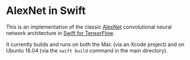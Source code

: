 # AlexNet in Swift #

This is an implementation of the classic <a href="http://papers.nips.cc/paper/4824-imagenet-classification-with-deep-convolutional-neural-networks">AlexNet</a> convolutional neural network architecture in <a href="https://github.com/tensorflow/swift">Swift for TensorFlow</a>.

It currently builds and runs on both the Mac (via an Xcode project) and on Ubuntu 18.04 (via the `swift build` command in the main directory).